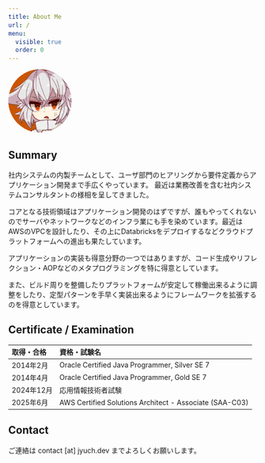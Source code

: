```yaml
---
title: About Me
url: /
menu:
  visible: true
  order: 0
---
```


<img src="/img/jyuch.webp" style="border-radius:50%;height:8rem">

## Summary

社内システムの内製チームとして、ユーザ部門のヒアリングから要件定義からアプリケーション開発まで手広くやっています。
最近は業務改善を含む社内システムコンサルタントの様相を呈してきました。

コアとなる技術領域はアプリケーション開発のはずですが、誰もやってくれないのでサーバやネットワークなどのインフラ業にも手を染めています。最近はAWSのVPCを設計したり、その上にDatabricksをデプロイするなどクラウドプラットフォームへの進出も果たしています。

アプリケーションの実装も得意分野の一つではありますが、コード生成やリフレクション・AOPなどのメタプログラミングを特に得意としています。

また、ビルド周りを整備したりプラットフォームが安定して稼働出来るように調整をしたり、定型パターンを手早く実装出来るようにフレームワークを拡張するのを得意としています。

## Certificate / Examination

|取得・合格|資格・試験名|
|:-|:-|
|2014年2月|Oracle Certified Java Programmer, Silver SE 7|
|2014年4月|Oracle Certified Java Programmer, Gold SE 7|
|2024年12月|応用情報技術者試験|
|2025年6月|AWS Certified Solutions Architect - Associate (SAA-C03)|

## Contact

ご連絡は contact [at] jyuch.dev までよろしくお願いします。
